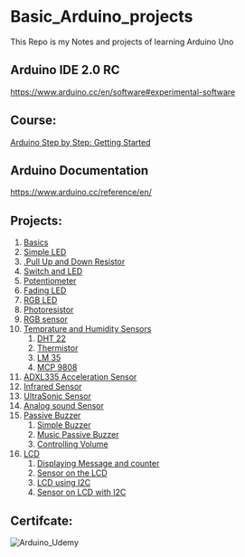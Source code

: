 # Basic_Arduino_projects
This Repo is my Notes and projects of learning Arduino Uno

## Arduino IDE 2.0 RC
https://www.arduino.cc/en/software#experimental-software

## Course:
<a href="https://www.udemy.com/course/arduino-sbs-17gs/">Arduino Step by Step: Getting Started</a>

## Arduino Documentation
https://www.arduino.cc/reference/en/

## Projects:
<ol>
<li><a href="https://github.com/BasmaElhoseny01/Basic_Arduino_projects/tree/main/0.Basics">Basics</a></li>

<li><a href="https://github.com/BasmaElhoseny01/Basic_Arduino_projects/tree/main/1.Simple_LED">Simple LED</a></li>

<li><a href="https://github.com/BasmaElhoseny01/Basic_Arduino_projects/tree/main/2.Pull_Up_and_Down_Resistor">.Pull Up and Down Resistor</a></li>

<li><a href="https://github.com/BasmaElhoseny01/Basic_Arduino_projects/tree/main/3.Switch_and_LED">Switch and LED</a></li>

<li><a href="https://github.com/BasmaElhoseny01/Basic_Arduino_projects/tree/main/1.Simple_LED">Potentiometer</a></li>

<li><a href="https://github.com/BasmaElhoseny01/Basic_Arduino_projects/tree/main/5.Fading%20LED">Fading LED</a></li>

<li><a href="https://github.com/BasmaElhoseny01/Basic_Arduino_projects/tree/main/6.RGB%20LED">RGB LED</a></li>

<li><a href="https://github.com/BasmaElhoseny01/Basic_Arduino_projects/tree/main/07.Photoresistor">Photoresistor</a></li>

<li><a href="https://github.com/BasmaElhoseny01/Basic_Arduino_projects/tree/main/08.RGB%20sensor">RGB sensor</a></li>

<li><a href="https://github.com/BasmaElhoseny01/Basic_Arduino_projects/tree/main/09.Temparture%20and%20Humidity">Temprature and Humidity Sensors</a>
<ol>
<li><a href="https://github.com/BasmaElhoseny01/Basic_Arduino_projects/tree/main/09.Temparture%20and%20Humidity/01.DHT%2022%20Temp%20and%20Humidity%20Sensor">DHT 22</a></li>
<li><a href="https://github.com/BasmaElhoseny01/Basic_Arduino_projects/tree/main/09.Temparture%20and%20Humidity/02.Thermistor">Thermistor</a></li>
<li><a href="https://github.com/BasmaElhoseny01/Basic_Arduino_projects/tree/main/09.Temparture%20and%20Humidity/03.LM%2035%20Temprature%20Sensor">LM 35</a></li>
<li><a href="https://github.com/BasmaElhoseny01/Basic_Arduino_projects/tree/main/09.Temparture%20and%20Humidity/04.MCP%209808">MCP 9808</a></li>
</ol>
</li>

<li><a href="https://github.com/BasmaElhoseny01/Basic_Arduino_projects/tree/main/10.Detecting%20Accelration%20ADXL335">ADXL335 Acceleration Sensor</a></li>

<li><a href="https://github.com/BasmaElhoseny01/Basic_Arduino_projects/tree/main/11.Infrared%20Sensor">Infrared Sensor</a></li>

<li><a href="https://github.com/BasmaElhoseny01/Basic_Arduino_projects/tree/main/12.UltraSonic%20Sensor">UltraSonic Sensor</a></li>

<li><a href="https://github.com/BasmaElhoseny01/Basic_Arduino_projects/tree/main/13.Aanlog%20sound%20Sensor">Analog sound Sensor</a></li>

<li><a href="https://github.com/BasmaElhoseny01/Basic_Arduino_projects/tree/main/14.Passive%20Buzzer">Passive Buzzer</a>
<ol>
<li><a href="https://github.com/BasmaElhoseny01/Basic_Arduino_projects/tree/main/14.Passive%20Buzzer/1.Simple_Buzzer">Simple Buzzer</a></li>
<li><a href="https://github.com/BasmaElhoseny01/Basic_Arduino_projects/tree/main/14.Passive%20Buzzer/2.Music_Passive_Buzzer">Music Passive Buzzer</a></li>
<li><a href="https://github.com/BasmaElhoseny01/Basic_Arduino_projects/tree/main/14.Passive%20Buzzer/3.Controlling_Volume">Controlling Volume</a></li>
</ol>
</li>

<li><a href="https://github.com/BasmaElhoseny01/Basic_Arduino_projects/tree/main/15.LCD">LCD</a>
<ol>
<li><a href="https://github.com/BasmaElhoseny01/Basic_Arduino_projects/tree/main/15.LCD/1.Displaying%20Message%20and%20counter">Displaying Message and counter</a> </li>
<li><a href="https://github.com/BasmaElhoseny01/Basic_Arduino_projects/tree/main/15.LCD/2.Sensor%20on%20the%20LCD">Sensor on the LCD</a></li>
<li><a href="https://github.com/BasmaElhoseny01/Basic_Arduino_projects/tree/main/15.LCD/3.LCD%20using%20I2C">LCD using I2C</a></li>
<li><a href="https://github.com/BasmaElhoseny01/Basic_Arduino_projects/tree/main/15.LCD/4.Sensor%20on%20LCD%20with%20I2C">Sensor on LCD with I2C</a></li>
</ol>
</li>

</ol>

## Certifcate:
![Arduino_Udemy](https://user-images.githubusercontent.com/72309546/192966765-f2999f1a-e778-4e77-89e0-5d1be9a91111.jpg)

